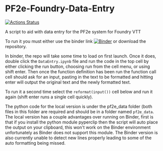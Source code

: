 # PF2e-Foundry-Data-Entry
[![Actions Status](https://github.com/TikaelSol/PF2e-Foundry-Data-Entry/actions/workflows/tests.yml/badge.svg?branch=main)](https://github.com/TikaelSol/PF2e-Foundry-Data-Entry/actions)

A script to aid with data entry for the PF2e system for Foundry VTT

To run it you must either use the binder link [![Binder](https://mybinder.org/badge_logo.svg)](https://mybinder.org/v2/gh/TikaelSol/PF2e-Foundry-Data-Entry/HEAD) or download the repository.

In binder, the repo will take some time to load on first launch.  Once it does, double click the `DataEntry.ipynb` file and run the code in the top cell by either clicking the run button, choosing run from the cell menu, or using shift enter.  Then once the function definition has been run the function call cell should ask for an input, pasting in the text to be formatted and hitting enter will output the original text and the newly formatted text.

To run it a second time select the `reformat(input())` cell below and run it again (shift enter runs a single cell quickly).

The python code for the local version is under the pf2e_data folder (both files in this folder are required and should be in a folder named `pf2e_data`. The local version has a couple advantages over running on Binder, first is that if you install the python module pyperclip then the script will auto place the output on your clipboard, this won't work on the Binder environment unfortunately as Binder does not support this module.  The Binder version is also currently unable to detect new lines properly leading to some of the auto formatting being missed.
